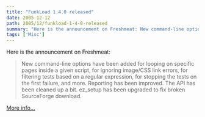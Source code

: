 ```yaml
---
title: "FunkLoad 1.4.0 released"
date: 2005-12-12
path: 2005/12/funkload-1-4-0-released
summary: "Here is the announcement on Freshmeat: New command-line options have been added for looping on specific pages inside a given script, for ignoring image/CSS link errors, for filtering tests based on a regular expression, for stopping the tests on the first failure, and more."
tags: ['Misc']
---
```


<p>Here is the announcement on Freshmeat:</p>

<blockquote>
<p>New command-line options have been added for looping on specific pages
inside a given script, for ignoring image/CSS link errors, for filtering
tests based on a regular expression, for stopping the tests on the first
failure, and more. Reporting has been improved. The API has been cleaned up
a bit. ez_setup has been upgraded to fix broken SourceForge download.</p>
</blockquote>

<p><a href="http://freshmeat.net/projects/funkload/?branch_id=60913&amp;release_id=214348">
More info...</a></p> 

